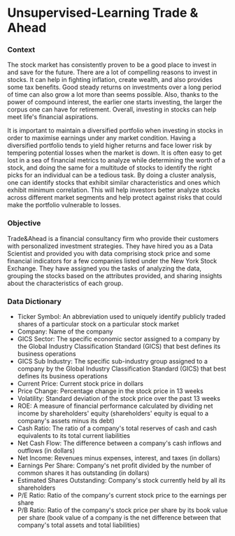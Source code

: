 # Unsupervised-Learning Trade & Ahead
### Context

The stock market has consistently proven to be a good place to invest in and save for the future. There are a lot of compelling reasons to invest in stocks. It can help in fighting inflation, create wealth, and also provides some tax benefits. Good steady returns on investments over a long period of time can also grow a lot more than seems possible. Also, thanks to the power of compound interest, the earlier one starts investing, the larger the corpus one can have for retirement. Overall, investing in stocks can help meet life's financial aspirations.

It is important to maintain a diversified portfolio when investing in stocks in order to maximise earnings under any market condition. Having a diversified portfolio tends to yield higher returns and face lower risk by tempering potential losses when the market is down. It is often easy to get lost in a sea of financial metrics to analyze while determining the worth of a stock, and doing the same for a multitude of stocks to identify the right picks for an individual can be a tedious task. By doing a cluster analysis, one can identify stocks that exhibit similar characteristics and ones which exhibit minimum correlation. This will help investors better analyze stocks across different market segments and help protect against risks that could make the portfolio vulnerable to losses.

### Objective

Trade&Ahead is a financial consultancy firm who provide their customers with personalized investment strategies. They have hired you as a Data Scientist and provided you with data comprising stock price and some financial indicators for a few companies listed under the New York Stock Exchange. They have assigned you the tasks of analyzing the data, grouping the stocks based on the attributes provided, and sharing insights about the characteristics of each group.

### Data Dictionary

- Ticker Symbol: An abbreviation used to uniquely identify publicly traded shares of a particular stock on a particular stock market
- Company: Name of the company
- GICS Sector: The specific economic sector assigned to a company by the Global Industry Classification Standard (GICS) that best defines its business operations
- GICS Sub Industry: The specific sub-industry group assigned to a company by the Global Industry Classification Standard (GICS) that best defines its business operations
- Current Price: Current stock price in dollars
- Price Change: Percentage change in the stock price in 13 weeks
- Volatility: Standard deviation of the stock price over the past 13 weeks
- ROE: A measure of financial performance calculated by dividing net income by shareholders' equity (shareholders' equity is equal to a company's assets minus its debt)
- Cash Ratio: The ratio of a company's total reserves of cash and cash equivalents to its total current liabilities
- Net Cash Flow: The difference between a company's cash inflows and outflows (in dollars)
- Net Income: Revenues minus expenses, interest, and taxes (in dollars)
- Earnings Per Share: Company's net profit divided by the number of common shares it has outstanding (in dollars)
- Estimated Shares Outstanding: Company's stock currently held by all its shareholders
- P/E Ratio: Ratio of the company's current stock price to the earnings per share
- P/B Ratio: Ratio of the company's stock price per share by its book value per share (book value of a company is the net difference between that company's total assets and total liabilities)
